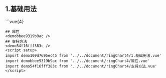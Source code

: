 ## 1.基础用法
<demo109d7695ec45 />
```vue{4}
<template>
    <ring-chart-4 ref="chartRef" v-bind="chartOption"></ring-chart-4>
</template>

<script setup>
import { ref, onMounted } from 'vue';

const chartRef = ref();

const seriesData = [
    { value: 1048, name: '正常' },
    { value: 735, name: '故障' },
    { value: 580, name: '告警' },
    { value: 484, name: '离线' }
];
// 组合配置项
const chartOption = {
    seriesData
};

onMounted(() => chartRef.value.renderChart());
</script>
<style lang="scss" scoped>
.zrx-chart {
    height: 664px;
    background-color: rgb(3, 43, 68);
}
</style>
```
## 属性
<demobbee9319b9ac />
## 支持方法
<demo54f16fff383c />
<script setup>
import demo109d7695ec45 from '../../document/ringChart4/1.基础用法.vue'
import demobbee9319b9ac from '../../document/ringChart4/属性.vue'
import demo54f16fff383c from '../../document/ringChart4/支持方法.vue'
</script>